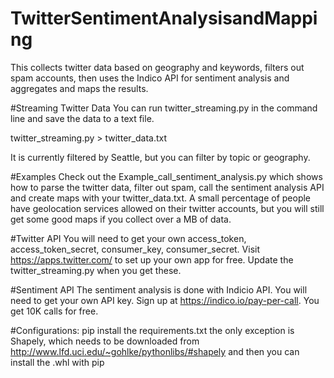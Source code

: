 # TwitterSentimentAnalysisandMapping
This collects twitter data based on geography and keywords, filters out spam accounts, then uses the Indico API for sentiment analysis and aggregates and maps the results.

#Streaming Twitter Data
You can run twitter_streaming.py in the command line and save the data to a text file. 

twitter_streaming.py > twitter_data.txt

It is currently filtered by Seattle, but you can filter by topic or geography.

#Examples
Check out the Example_call_sentiment_analysis.py which shows how to parse the twitter data, filter out spam, call the sentiment analysis API and create maps with your twitter_data.txt.  A small percentage of people have geolocation services allowed on their twitter accounts, but you will still get some good maps if you collect over a MB of data. 

#Twitter API
You will need to get your own access_token, access_token_secret, consumer_key, consumer_secret.  Visit https://apps.twitter.com/ to set up your own app for free.  Update the twitter_streaming.py when you get these.

#Sentiment API
The sentiment analysis is done with Indicio API.  You will need to get your own API key. Sign up at https://indico.io/pay-per-call.  You get 10K calls for free. 


#Configurations:
pip install the requirements.txt
the only exception is Shapely, which needs to be downloaded from http://www.lfd.uci.edu/~gohlke/pythonlibs/#shapely
and then you can install the .whl with pip


